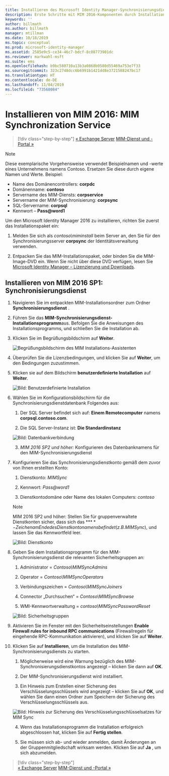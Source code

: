 ```yaml
---
title: Installieren des Microsoft Identity Manager-Synchronisierungsdiensts | Microsoft-Dokumentation
description: Erste Schritte mit MIM 2016-Komponenten durch Installation und Konfiguration von Synchronization Service
keywords: ''
author: billmath
ms.author: billmath
manager: mtillman
ms.date: 10/18/2019
ms.topic: conceptual
ms.prod: microsoft-identity-manager
ms.assetid: 2585e9c5-ce34-46c7-bdcf-8c08773901dc
ms.reviewer: markwahl-msft
ms.suite: ems
ms.openlocfilehash: b9bc580710a13b3a0868b0580d55469a753e7f33
ms.sourcegitcommit: 323c2748dcc6b6991b1421dd8e3721588247bc17
ms.translationtype: HT
ms.contentlocale: de-DE
ms.lasthandoff: 11/04/2019
ms.locfileid: "73568084"
---
```

# <a name="install-mim-2016-mim-synchronization-service"></a>Installieren von MIM 2016: MIM Synchronization Service

> [!div class="step-by-step"]
> [« Exchange Server](prepare-server-exchange.md)
> [MIM-Dienst und -Portal »](install-mim-service-portal.md)
 
> [!NOTE]
> Diese exemplarische Vorgehensweise verwendet Beispielnamen und -werte eines Unternehmens namens Contoso. Ersetzen Sie diese durch eigene Namen und Werte. Beispiel:
> - Name des Domänencontrollers: **corpdc**
> - Domänenname: **contoso**
> - Servername des MIM-Diensts: **corpservice**
> - Servername der MIM-Synchronisierung: **corpsync**
> - SQL-Servername: **corpsql**
> - Kennwort – <strong>Pass@word1</strong>

Um den Microsoft Identity Manager 2016 zu installieren, richten Sie zuerst das Installationspaket ein:

1. Melden Sie sich als *contoso\miminstall* beim Server an, den Sie für den Synchronisierungsserver **corpsync** der Identitätsverwaltung verwenden.

2. Entpacken Sie das MIM-Installationspaket, oder binden Sie die MIM-Image-DVD ein.  Wenn Sie nicht über diese DVD verfügen, lesen Sie [Microsoft Identity Manager – Lizenzierung und Downloads](microsoft-identity-manager-licensing.md).

## <a name="install-mim-2016-sp1-synchronization-service"></a>Installieren von MIM 2016 SP1: Synchronisierungsdienst

1. Navigieren Sie im entpackten MIM-Installationsordner zum Ordner **Synchronisierungsdienst** .

2. Führen Sie das **MIM-Synchronisierungsdienst-Installationsprogramm**aus. Befolgen Sie die Anweisungen des Installationsprogramms, und schließen Sie die Installation ab.

3. Klicken Sie im Begrüßungsbildschirm auf **Weiter**.

    ![Begrüßungsbildschirm des MIM Installations-Assistenten](media/install-mim-sync/MIM_Install1.png)

4. Überprüfen Sie die Lizenzbedingungen, und klicken Sie auf **Weiter**, um den Bedingungen zuzustimmen.

5. Klicken sie auf dem Bildschirm **benutzerdefinierte Installation** auf **Weiter**.

    ![Bild: Benutzerdefinierte Installation](media/install-mim-sync/MIM_Install2.png)

6. Wählen Sie im Konfigurationsbildschirm für die Synchronisierungsdienstdatenbank Folgendes aus:

   1.  Der SQL Server befindet sich auf: **Einem Remotecomputer** namens **corpsql.contoso.com**.

   2.  Die SQL Server-Instanz ist: **Die Standardinstanz**

   ![Bild: Datenbankverbindung](media/install-mim-sync/MIM_Install3.png)

    3. *MIM 2016 SP2 und höher:* Konfigurieren des Datenbanknamens für den MIM-Synchronisierungsdienst

7. Konfigurieren Sie das Synchronisierungsdienstkonto gemäß dem zuvor von Ihnen erstellten Konto:

   1. Dienstkonto: *MIMSync*

   2. Kennwort: <em>Pass@word1</em>

   3. Dienstkontodomäne oder Name des lokalen Computers: *contoso*

    >[!NOTE]
    >MIM 2016 SP2 und höher: Stellen Sie für gruppenverwaltete Dienstkonten sicher, dass sich das **$** -Zeichen am Ende des Dienstkontonamens befindet (z. B. MIMSync$), und lassen Sie das Kennwortfeld leer.

    ![Bild: Dienstkonto](media/install-mim-sync/MIM_Install4.png)

8. Geben Sie dem Installationsprogramm für den MIM-Synchronisierungsdienst die relevanten Sicherheitsgruppen an:

   1. Administrator = *Contoso\MIMSyncAdmins*

   2. Operator = *Contoso\MIMSyncOperators*

   3. Verbindungszeichen = *Contoso\MIMSyncJoiners*

   4. Connector „Durchsuchen“ = *Contoso\MIMSyncBrowse*

   5. WMI-Kennwortverwaltung = *contoso\MIMSyncPasswordReset*

   ![Bild: Sicherheitsgruppen](media/install-mim-sync/MIM_Install5.png)

9. Aktivieren Sie im Fenster mit den Sicherheitseinstellungen **Enable Firewall rules for inbound RPC communications** (Firewallregeln für eingehende RPC-Kommunikation aktivieren), und klicken Sie auf **Weiter**.

10. Klicken Sie auf **Installieren**, um die Installation des MIM-Synchronisierungsdiensts zu starten.

    1. Möglicherweise wird eine Warnung bezüglich des MIM-Synchronisierungsdienstkontos angezeigt – klicken Sie dann auf **OK**.

    2. Der MIM-Synchronisierungsdienst wird installiert.

    3. Ein Hinweis zum Erstellen einer Sicherung des Verschlüsselungsschlüssels wird angezeigt – klicken Sie auf **OK**, und wählen Sie dann einen Ordner zum Speichern der Sicherung des Verschlüsselungsschlüssels aus.

    ![Bild: Hinweis zur Sicherung des Verschlüsselungsschlüsselsatzes für MIM Sync](media/MIM-Install7.png)

    4. Wenn das Installationsprogramm die Installation erfolgreich abgeschlossen hat, klicken Sie auf **Fertig stellen**.

    5. Sie müssen sich ab- und wieder anmelden, damit Änderungen an der Gruppenmitgliedschaft wirksam werden. Klicken Sie auf **Ja** , um sich abzumelden.

> [!div class="step-by-step"]  
> [« Exchange Server](prepare-server-exchange.md)
> [MIM-Dienst und -Portal »](install-mim-service-portal.md)
